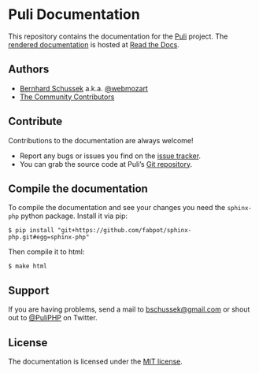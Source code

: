 Puli Documentation
==================

This repository contains the documentation for the [Puli] project. The [rendered
documentation] is hosted at [Read the Docs].

Authors
-------

* [Bernhard Schussek] a.k.a. [@webmozart]
* [The Community Contributors]

Contribute
----------

Contributions to the documentation are always welcome!

* Report any bugs or issues you find on the [issue tracker].
* You can grab the source code at Puli’s [Git repository].

Compile the documentation
-------------------------

To compile the documentation and see your changes you need the `sphinx-php` python package.  Install it via pip:

```
$ pip install "git+https://github.com/fabpot/sphinx-php.git#egg=sphinx-php"
```

Then compile it to html:

```
$ make html
```

Support
-------

If you are having problems, send a mail to bschussek@gmail.com or shout out to
[@PuliPHP] on Twitter.

License
-------

The documentation is licensed under the [MIT license].

[Puli]: https://github.com/puli/puli
[rendered documentation]: http://docs.puli.io/en/latest/index.html
[Read the Docs]: https://readthedocs.org
[Bernhard Schussek]: http://webmozarts.com
[The Community Contributors]: https://github.com/puli/docs/graphs/contributors
[issue tracker]: https://github.com/puli/docs/issues
[Git repository]: https://github.com/puli/docs
[@webmozart]: https://twitter.com/webmozart
[@PuliPHP]: https://twitter.com/PuliPHP
[MIT license]: LICENSE
